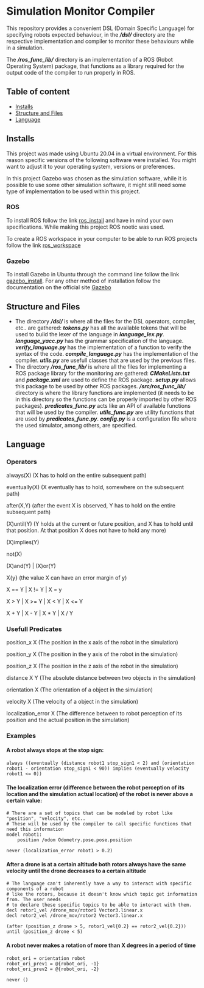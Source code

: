# Simulation Monitor Compiler
 This repository provides a convenient DSL (Domain Specific Language) for specifying robots expected behaviour, in the **_/dsl/_** directory are the respective implementation and compiler to monitor these behaviours while in a simulation.

 The **_/ros_func_lib/_** directory is an implementation of a ROS (Robot Operating System) package, that functions as a library required for the output code of the compiler to run properly in ROS.

## Table of content
* [Installs](#installs)
* [Structure and Files](#structure-and-files)
* [Language](#language)


## Installs
This project was made using Ubuntu 20.04 in a virtual environment. For this reason specific versions of the following software were installed. You might want to adjust it to your operating system, versions or preferences.

In this project Gazebo was chosen as the simulation software, while it is possible to use some other simulation software, it might still need some type of implementation to be used within this project.

### ROS
To install ROS follow the link [ros_install](http://wiki.ros.org/ROS/Installation) and have in mind your own specifications. While making this project ROS noetic was used.


To create a ROS workspace in your computer to be able to run ROS projects follow the link [ros_workspace](http://wiki.ros.org/catkin/Tutorials/create_a_workspace)

### Gazebo
To install Gazebo in Ubuntu through the command line follow the link [gazebo_install](http://gazebosim.org/tutorials?tut=install_ubuntu). For any other method of installation follow the documentation on the official site [Gazebo](http://gazebosim.org/)


## Structure and Files

- The directory **_/dsl/_** is where all the files for the DSL operators, compiler, etc.. are gathered:
**_tokens.py_** has all the available tokens that will be used to build the lexer of the language in ***language_lex.py***. ***language_yacc.py*** has the grammar specification of the language. ***verify_language.py*** has the implementation of a function to verify the syntax of the code. ***compile_language.py*** has the implementation of the compiler. **_utils.py_** are usefull classes that are used by the previous files.
- The directory **_/ros_func_lib/_** is where all the files for implementing a ROS package library for the monitoring are gathered:
**_CMakeLists.txt_** and **_package.xml_** are used to define the ROS package. **_setup.py_** allows this package to be used by other ROS packages. ***/src/ros_func_lib/*** directory is where the library functions are implemented (it needs to be in this directory so the functions can be properly imported by other ROS packages).
***predicates_func.py*** acts like an API of available functions that will be used by the compiler. ***utils_func.py*** are utility functions that are used by ***predicates_func.py***. **_config.py_** is a configuration file where the used simulator, among others, are specified.

## Language

### Operators
always(X) (X has to hold on the entire subsequent path)

eventually(X) (X eventually has to hold, somewhere on the subsequent path)

after(X,Y) (after the event X is observed, Y has to hold on the entire subsequent path)

(X)until(Y) (Y holds at the current or future position, and X has to hold until that position. At that position X does not have to hold any more)

(X)implies(Y)

not(X)

(X)and(Y) | (X)or(Y)

X{y} (the value X can have an error margin of y)

X == Y | X != Y | X = y

X > Y | X >= Y | X < Y | X <= Y

X + Y | X - Y | X * Y | X / Y

### Usefull Predicates
position_x X (The position in the x axis of the robot in the simulation)

position_y X (The position in the y axis of the robot in the simulation)

position_z X (The position in the z axis of the robot in the simulation)

distance X Y (The absolute distance between two objects in the simulation)

orientation X (The orientation of a object in the simulation)

velocity X (The velocity of a object in the simulation)

localization_error X (The difference between to robot perception of its position and the actual position in the simulation)

### Examples

#### A robot always stops at the stop sign:
```
always ((eventually (distance robot1 stop_sign1 < 2) and (orientation robot1 - orientation stop_sign1 < 90)) implies (eventually velocity robot1 <= 0))
```

#### The localization error (difference between the robot perception of its location and the simulation actual location) of the robot is never above a certain value:
```
# There are a set of topics that can be modeled by robot like "position", "velocity", etc..
# These will be used by the compiler to call specific functions that need this information
model robot1:
    position /odom Odometry.pose.pose.position

never (localization_error robot1 > 0.2)
```

#### After a drone is at a certain altitude both rotors always have the same velocity until the drone decreases to a certain altitude
```
# The language can't inherently have a way to interact with specific components of a robot 
# like the rotors, because it doesn't know which topic get information from. The user needs
# to declare these specific topics to be able to interact with them.
decl rotor1_vel /drone_mov/rotor1 Vector3.linear.x
decl rotor2_vel /drone_mov/rotor2 Vector3.linear.x

(after (position_z drone > 5, rotor1_vel{0.2} == rotor2_vel{0.2})) until (position_z drone < 5)
```

#### A robot never makes a rotation of more than X degrees in a period of time
```
robot_ori = orientation robot
robot_ori_prev1 = @{robot_ori, -1}
robot_ori_prev2 = @{robot_ori, -2}

never ()
```
